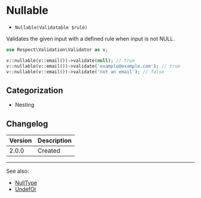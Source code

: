 # Nullable

- `Nullable(Validatable $rule)`

Validates the given input with a defined rule when input is not NULL.

```php
use Respect\Validation\Validator as v;

v::nullable(v::email())->validate(null); // true
v::nullable(v::email())->validate('example@example.com'); // true
v::nullable(v::email())->validate('not an email'); // false
```

## Categorization

- Nesting

## Changelog

Version | Description
--------|-------------
  2.0.0 | Created

***
See also:

- [NullType](NullType.md)
- [UndefOr](UndefOr.md)
